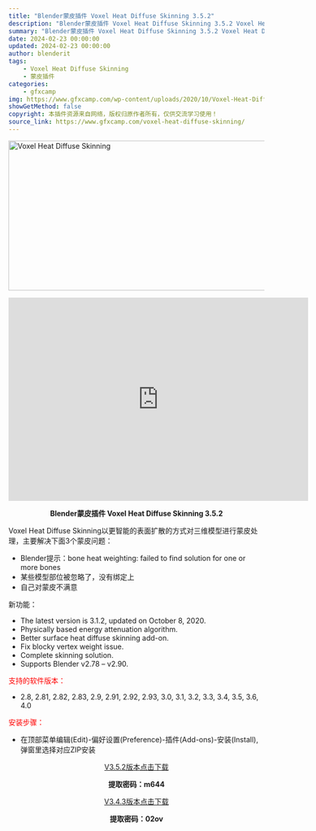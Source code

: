 ```yaml
---
title: "Blender蒙皮插件 Voxel Heat Diffuse Skinning 3.5.2"
description: "Blender蒙皮插件 Voxel Heat Diffuse Skinning 3.5.2 Voxel Heat Diffuse Skinning以更智能的表面扩散的方式对三维模型进行蒙皮处理，主要解..."
summary: "Blender蒙皮插件 Voxel Heat Diffuse Skinning 3.5.2 Voxel Heat Diffuse Skinning以更智能的表面扩散的方式对三维模型进行蒙皮处理，主要解..."
date: 2024-02-23 00:00:00
updated: 2024-02-23 00:00:00
author: blenderit
tags: 
    - Voxel Heat Diffuse Skinning
    - 蒙皮插件
categories:
    - gfxcamp
img: https://www.gfxcamp.com/wp-content/uploads/2020/10/Voxel-Heat-Diffuse-Skinning.jpg
showGetMethod: false
copyright: 本插件资源来自网络，版权归原作者所有，仅供交流学习使用！
source_link: https://www.gfxcamp.com/voxel-heat-diffuse-skinning/
---
```

<div><p><img decoding="async" class="aligncenter size-full wp-image-89696" src="https://www.gfxcamp.com/wp-content/uploads/2020/10/Voxel-Heat-Diffuse-Skinning.jpg" data-src="https://www.gfxcamp.com/wp-content/uploads/2020/10/Voxel-Heat-Diffuse-Skinning.jpg" alt="Voxel Heat Diffuse Skinning" width="590" height="295" data-srcset="https://www.gfxcamp.com/wp-content/uploads/2020/10/Voxel-Heat-Diffuse-Skinning.jpg 590w, https://www.gfxcamp.com/wp-content/uploads/2020/10/Voxel-Heat-Diffuse-Skinning-150x75.jpg 150w, https://www.gfxcamp.com/wp-content/uploads/2020/10/Voxel-Heat-Diffuse-Skinning-160x80.jpg 160w, https://www.gfxcamp.com/wp-content/uploads/2020/10/Voxel-Heat-Diffuse-Skinning-490x245.jpg 490w" data-sizes="(max-width: 590px) 100vw, 590px"></p><p style="text-align: center;"><iframe loading="lazy" src="https://player.youku.com/embed/XNDkyODI2OTcxMg==" width="590" height="400" frameborder="0" allowfullscreen="allowfullscreen"></iframe></p><p style="text-align: center;"><strong>Blender蒙皮插件 Voxel Heat Diffuse Skinning 3.5.2</strong></p><p style="text-align: left;">Voxel Heat Diffuse Skinning以更智能的表面扩散的方式对三维模型进行蒙皮处理，主要解决下面3个蒙皮问题：</p><ul>
<li style="text-align: left;">Blender提示：bone heat weighting: failed to find solution for one or more bones</li>
<li style="text-align: left;">某些模型部位被忽略了，没有绑定上</li>
<li style="text-align: left;">自己对蒙皮不满意</li>
</ul><p>新功能：</p><ul>
<li>The latest version is 3.1.2, updated on October 8, 2020.</li>
<li>Physically based energy attenuation algorithm.</li>
<li>Better surface heat diffuse skinning add-on.</li>
<li>Fix blocky vertex weight issue.</li>
<li>Complete skinning solution.</li>
<li>Supports Blender v2.78 – v2.90.</li>
</ul><p><span style="color: #ff0000;">支持的软件版本：</span></p><ul>
<li>2.8, 2.81, 2.82, 2.83, 2.9, 2.91, 2.92, 2.93, 3.0, 3.1, 3.2, 3.3, 3.4, 3.5, 3.6, 4.0</li>
</ul><p><span style="color: #ff0000;">安装步骤：</span></p><ul>
<li>在顶部菜单编辑(Edit)-偏好设置(Preference)-插件(Add-ons)-安装(Install),弹窗里选择对应ZIP安装</li>
</ul><p style="text-align: center;"><a class="maxbutton-3 maxbutton maxbutton-baidu" target="_blank" rel="noopener" href="https://pan.baidu.com/s/1cLXtde7Brb8lwm0tPVtTHQ?pwd=m644"><span class="mb-text">V3.5.2版本点击下载</span></a></p><p style="text-align: center;"><strong>提取密码：m644</strong></p><p style="text-align: center;"><a class="maxbutton-3 maxbutton maxbutton-baidu" target="_blank" rel="noopener" href="https://pan.baidu.com/s/1VBqahm9l8H0VwchWpTJs8A?pwd=02ov"><span class="mb-text">V3.4.3版本点击下载</span></a></p><p style="text-align: center;"><strong>提取密码：02ov</strong></p></div>